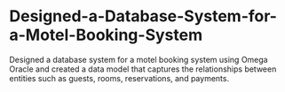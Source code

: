 # Designed-a-Database-System-for-a-Motel-Booking-System
Designed a database system for a motel booking system using Omega Oracle and created a data model that captures the relationships between entities such as guests, rooms, reservations, and payments.
